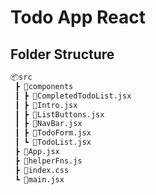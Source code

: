 # Todo App React

## Folder Structure

```bash
📦src
 ┣ 📂components
 ┃ ┣ 📜CompletedTodoList.jsx
 ┃ ┣ 📜Intro.jsx
 ┃ ┣ 📜ListButtons.jsx
 ┃ ┣ 📜NavBar.jsx
 ┃ ┣ 📜TodoForm.jsx
 ┃ ┗ 📜TodoList.jsx
 ┣ 📜App.jsx
 ┣ 📜helperFns.js
 ┣ 📜index.css
 ┗ 📜main.jsx
```

